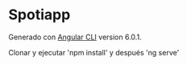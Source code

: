 # Spotiapp

Generado con [Angular CLI](https://github.com/angular/angular-cli) version 6.0.1.

Clonar y ejecutar 'npm install' y después 'ng serve'

